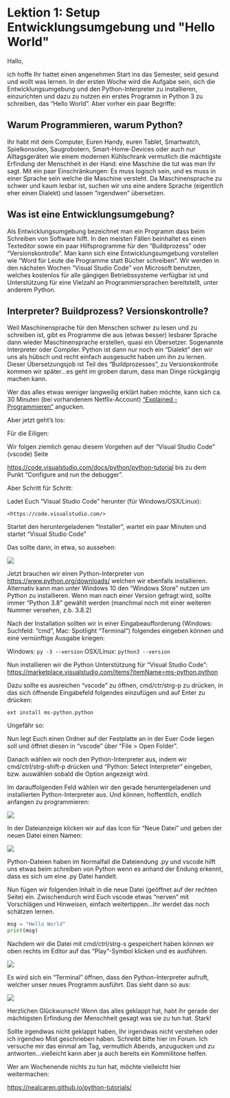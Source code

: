 # Lektion 1: Setup Entwicklungsumgebung und "Hello World"

Hallo,

ich hoffe Ihr hattet einen angenehmen Start ins das Semester, seid gesund und wollt was lernen. In der ersten Woche wird die Aufgabe sein, 
sich die Entwicklungsumgebung und den Python-Interpreter zu installieren, einzurichten und dazu zu nutzen ein erstes Programm in Python 3 
zu schreiben, das “Hello World”. Aber vorher ein paar Begriffe:

## Warum Programmieren, warum Python?

Ihr habt mit dem Computer, Euren Handy, euren Tablet, Smartwatch, Spielkonsolen, Saugrobotern, Smart-Home-Devices oder auch nur 
Alltagsgeräten wie einem modernen Kühlschrank vermutlich die mächtigste Erfindung der Menschheit in der Hand: eine Maschine die 
tut was man Ihr sagt. Mit ein paar Einschränkungen: Es muss logisch sein, und es muss in einer Sprache sein welche die Maschine versteht. 
Da Maschinensprache zu schwer und kaum lesbar ist, suchen wir uns eine andere Sprache (eigentlich eher einen Dialekt) und lassen 
“irgendwen” übersetzen.

## Was ist eine Entwicklungsumgebung?

Als Entwicklungsumgebung bezeichnet man ein Programm dass beim Schreiben von Software hilft. In den meisten Fällen beinhaltet es einen 
Texteditor sowie ein paar Hilfsprogramme für den “Buildprozess” oder “Versionskontrolle”. Man kann sich eine Entwicklungsumgebung vorstellen wie 
“Word für Leute die Programme statt Bücher schreiben”. Wir werden in den nächsten Wochen “Visual Studio Code” von Microsoft benutzen, 
welches kostenlos für alle gängigen Betriebssysteme verfügbar ist und Unterstützung für eine Vielzahl an Programmiersprachen bereitstellt, 
unter anderem Python.

## Interpreter? Buildprozess? Versionskontrolle?

Weil Maschinensprache für den Menschen schwer zu lesen und zu schreiben ist, gibt es Programme die aus (etwas besser) lesbarer Sprache 
dann wieder Maschinensprache erstellen, quasi ein Übersetzer. Sogenannte Interpreter oder Compiler. Python ist dann nur noch ein “Dialekt” 
den wir uns als hübsch und recht einfach ausgesucht haben um ihn zu lernen. Dieser Übersetzungsjob ist Teil des “Buildprozesses”, 
zu Versionskontrolle kommen wir später...es geht im groben darum, dass man Dinge rückgängig machen kann.

Wer das alles etwas weniger langweilig erklärt haben möchte, kann sich ca. 30 Minuten (bei vorhandenem Netflix-Account) [“Explained - Programmieren”](https://help.netflix.com/de/node/23742) angucken. 

Aber jetzt geht’s los:

Für die Eiligen:

Wir folgen ziemlich genau diesem Vorgehen auf der “Visual Studio Code” (vscode) Seite

<https://code.visualstudio.com/docs/python/python-tutorial> bis zu dem Punkt “Configure and run the debugger”.

Aber Schritt für Schritt:

Ladet Euch “Visual Studio Code” herunter (für Windows/OSX/Linux):

    <https://code.visualstudio.com/>

Startet den heruntergeladenen “Installer”, wartet ein paar Minuten und startet “Visual Studio Code”

Das sollte dann, in etwa, so aussehen:

![](<https://code.visualstudio.com/assets/docs/getstarted/tips-and-tricks/welcome_page.png>)

Jetzt brauchen wir einen Python-Interpreter von <https://www.python.org/downloads/> welchen wir ebenfalls installieren. 
Alternativ kann man unter Windows 10 den “Windows Store” nutzen um Python zu installieren. Wenn man nach einer Version gefragt wird, 
sollte immer “Python 3.8” gewählt werden (manchmal noch mit einer weiteren Nummer versehen, z.b. 3.8.2)

Nach der Installation sollten wir in einer Eingabeaufforderung (Windows: Suchfeld: “cmd”, Mac: Spotlight “Terminal”) 
folgendes eingeben können und eine vernünftige Ausgabe kriegen:

Windows: `py -3 --version`
OSX/Linux: `python3 --version`

Nun installieren wir die Python Unterstützung für “Visual Studio Code”: <https://marketplace.visualstudio.com/items?itemName=ms-python.python>

Dazu sollte es ausreichen “vscode” zu öffnen, cmd/ctr/strg-p zu drücken, in das sich öffnende Eingabefeld folgendes einzufügen und auf Enter zu drücken:

`ext install ms-python.python`

Ungefähr so:

Nun legt Euch einen Ordner auf der Festplatte an in der Euer Code liegen soll und öffnet diesen in “vscode” über “File > Open Folder”.

Danach wählen wir noch den Python-Interpreter aus, indem wir cmd/ctrl/strg-shift-p drücken und “Python: Select Interpreter” eingeben, 
bzw. auswählen sobald die Option angezeigt wird.

Im darauffolgenden Feld wählen wir den gerade heruntergeladenen und installierten Python-Interpreter aus. Und können, hoffentlich, 
endlich anfangen zu programmieren:

![](<https://code.visualstudio.com/assets/docs/python/tutorial/toolbar-new-file.png>)

In der Dateianzeige klicken wir auf das Icon für “Neue Datei” und geben der neuen Datei einen Namen:

![](<https://code.visualstudio.com/assets/docs/python/tutorial/hello-py-file-created.png>)

Python-Dateien haben im Normalfall die Dateiendung .py und vscode hilft uns etwas beim schreiben von Python wenn es anhand der Endung
 erkennt, dass es sich um eine .py Datei handelt.

Nun fügen wir folgenden Inhalt in die neue Datei (geöffnet auf der rechten Seite) ein. Zwischendurch wird Euch vscode etwas “nerven” mit Vorschlägen 
und Hinweisen, einfach weitertippen...Ihr werdet das noch schätzen lernen.

```python
msg = "Hello World"
print(msg)
```

Nachdem wir die Datei mit cmd/ctrl/strg-s gespeichert haben können wir oben rechts im Editor auf das “Play”-Symbol klicken und es ausführen. 

![](<https://code.visualstudio.com/assets/docs/python/tutorial/run-python-file-in-terminal-button.png>)

Es wird sich ein “Terminal” öffnen, dass den Python-Interpreter aufruft, welcher unser neues Programm ausführt. Das sieht dann so aus:

![](<https://code.visualstudio.com/assets/docs/python/tutorial/output-in-terminal.png>)

Herzlichen Glückwunsch! Wenn das alles geklappt hat, habt ihr gerade der mächtigsten Erfindung der Menschheit gesagt was sie zu tun hat. 
Stark!

Sollte irgendwas nicht geklappt haben, Ihr irgendwas nicht verstehen oder ich irgendwo Mist geschrieben haben. Schreibt bitte hier im Forum. 
Ich versuche mir das einmal am Tag, vermutlich Abends, anzugucken und zu antworten...vielleicht kann aber ja auch bereits ein Kommilitone helfen.

Wer am Wochenende nichts zu tun hat, möchte vielleicht hier weitermachen:

<https://nealcaren.github.io/python-tutorials/>
